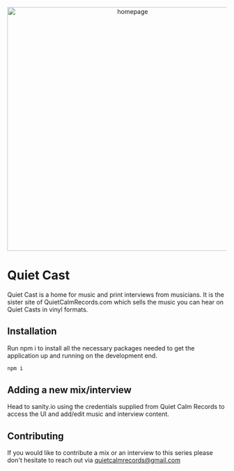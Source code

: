 <p align="center">
  <a href="www.quietcast.art">
    <img alt="homepage" src="https://i.ibb.co/2n7f3Bh/Screen-Shot-2021-06-18-at-4-13-27-PM.png" alt="Screen-Shot-2021-06-18-at-4-13-27-PM" width="560" />
  </a>
</p>



# Quiet Cast

Quiet Cast is a home for music and print interviews from musicians. It is the sister site of QuietCalmRecords.com which sells the music you can hear on Quiet Casts in vinyl formats. 

## Installation

Run npm i to install all the necessary packages needed to get the application up and running on the development end. 

```bash
npm i
```

## Adding a new mix/interview

Head to sanity.io using the credentials supplied from Quiet Calm Records to access the UI and add/edit music and interview content. 

## Contributing
If you would like to contribute a mix or an interview to this series please don't hesitate to reach out via quietcalmrecords@gmail.com
